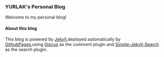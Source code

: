 ### YURLAK's Personal Blog

Welcome to my personal blog!

#### About this blog

This blog is powered by [Jekyll](https://jekyllrb.com/),deployed automatically by [GithubPages](https://pages.github.com/),using [Giscus](https://giscus.app/) as the comment plugin and [Simple-Jekyll-Search](https://github.com/christian-fei/Simple-Jekyll-Search/) as the search plugin.
